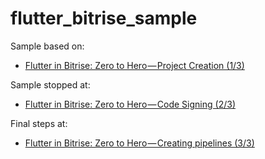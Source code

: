 # flutter_bitrise_sample

Sample based on:

- [Flutter in Bitrise: Zero to Hero — Project Creation (1/3)](https://medium.com/@leodegeus7/flutter-in-bitrise-zero-to-hero-part-1-12b0685caa37)

Sample stopped at:

- [Flutter in Bitrise: Zero to Hero — Code Signing (2/3)](https://medium.com/@leodegeus7/flutter-in-bitrise-zero-to-hero-code-signing-2-3-251f0a2def12)

Final steps at:

- [Flutter in Bitrise: Zero to Hero — Creating pipelines (3/3)](https://medium.com/@leodegeus7/flutter-in-bitrise-zero-to-hero-creating-pipelines-3-3-cf86ce0c9701)
